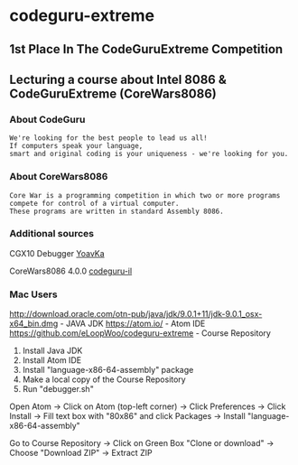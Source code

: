 # codeguru-extreme

## 1st Place In The CodeGuruExtreme Competition

## Lecturing a course about Intel 8086 & CodeGuruExtreme (CoreWars8086)  

### About CodeGuru
```
We're looking for the best people to lead us all! 
If computers speak your language, 
smart and original coding is your uniqueness - we're looking for you.
```

### About CoreWars8086
```
Core War is a programming competition in which two or more programs 
compete for control of a virtual computer. 
These programs are written in standard Assembly 8086.
```

### Additional sources

CGX10 Debugger [YoavKa](https://github.com/YoavKa)

CoreWars8086 4.0.0 [codeguru-il](https://github.com/codeguru-il)

### Mac Users
http://download.oracle.com/otn-pub/java/jdk/9.0.1+11/jdk-9.0.1_osx-x64_bin.dmg - JAVA JDK
https://atom.io/ - Atom IDE
https://github.com/eLoopWoo/codeguru-extreme - Course Repository

1) Install Java JDK
2) Install Atom IDE
3) Install "language-x86-64-assembly" package
4) Make a local copy of the Course Repository 
5) Run "debugger.sh"

Open Atom -> Click on Atom (top-left corner) -> Click Preferences
 -> Click Install -> Fill text box with "80x86" and click Packages
 -> Install "language-x86-64-assembly"
 
Go to Course Repository -> Click on Green Box "Clone or download" -> Choose "Download ZIP"
 -> Extract ZIP
 
